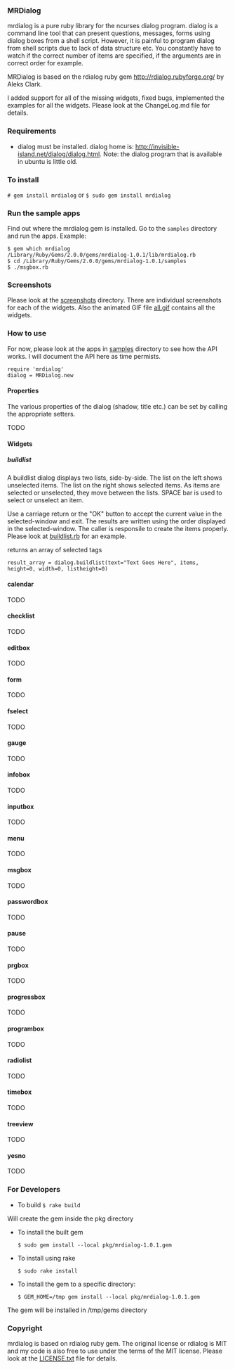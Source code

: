 ### MRDialog

mrdialog is a pure ruby library for the ncurses dialog program. dialog is
a command line tool that can present questions, messages, forms using 
dialog boxes from a shell script. However, it is painful to program dialog
from shell scripts due to lack of data structure etc. You constantly have
to watch if the correct number of items are specified, if the arguments 
are in correct order for example. 

MRDialog is based on the rdialog ruby gem http://rdialog.rubyforge.org/ by
Aleks Clark.


I added support for all of the missing widgets, fixed bugs, implemented 
the examples for all the widgets.  Please look at the ChangeLog.md file 
for details.


### Requirements

* dialog must be installed. dialog home is: http://invisible-island.net/dialog/dialog.html. Note: the dialog program that is available in ubuntu is little old.

### To install

```# gem install mrdialog```
    or
```$ sudo gem install mrdialog```
   
### Run the sample apps
Find out where the mrdialog gem is installed. Go to the ```samples``` directory and run the apps.
Example:

    $ gem which mrdialog
    /Library/Ruby/Gems/2.0.0/gems/mrdialog-1.0.1/lib/mrdialog.rb
    $ cd /Library/Ruby/Gems/2.0.0/gems/mrdialog-1.0.1/samples
    $ ./msgbox.rb

### Screenshots
Please look at the [screenshots](screenshots/) directory. There are individual screenshots for each of the widgets. Also the animated GIF file [all.gif](screenshots/all.gif) contains all the widgets.

### How to use
For now, please look at the apps in [samples](samples/) directory to see how the API works. I will document the API here as time permists.

    require 'mrdialog'
    dialog = MRDialog.new

#### Properties
The various properties of the dialog (shadow, title etc.) can be set by calling the appropriate setters.

TODO

#### Widgets
    
##### buildlist
A  buildlist  dialog displays two lists, side-by-side.  The list on the left shows unselected items.  The list on the right shows selected  items.  As items are selected or unselected, they move between the lists. SPACE bar is used to
select or unselect an item.

Use a carriage return or the "OK" button to accept  the  current value  in the selected-window and exit.  The results are written using the order displayed in the selected-window. The caller is responsile to create the items properly. Please look at [buildlist.rb](samples/buildlist.rb) for an example.

returns an array of selected tags

    result_array = dialog.buildlist(text="Text Goes Here", items, height=0, width=0, listheight=0)
   
#### calendar
TODO
#### checklist
TODO
#### editbox
TODO
#### form
TODO
#### fselect
TODO
#### gauge
TODO
#### infobox
TODO
#### inputbox
TODO
#### menu
TODO
#### msgbox
TODO
#### passwordbox
TODO
#### pause
TODO
#### prgbox
TODO
#### progressbox
TODO
#### programbox
TODO
#### radiolist
TODO
#### timebox
TODO
#### treeview
TODO
#### yesno
TODO
### For Developers
- To build
    ```$ rake build```

Will create the gem inside the pkg directory

- To install the built gem
    
    ```$ sudo gem install --local pkg/mrdialog-1.0.1.gem```

- To install using rake
  
    ```$ sudo rake install```

- To install the gem to a specific directory:
 
    ```$ GEM_HOME=/tmp gem install --local pkg/mrdialog-1.0.1.gem```

The gem will be installed in /tmp/gems directory

### Copyright
mrdialog is based on rdialog ruby gem. The original license or rdialog is MIT and my code is also free to use under the
terms of the MIT license. Please look at the [LICENSE.txt](LICENSE.txt) file for details.
